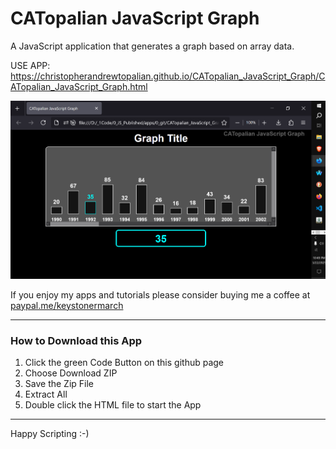 # CATopalian JavaScript Graph
A JavaScript application that generates a graph based on array data.  

USE APP: https://christopherandrewtopalian.github.io/CATopalian_JavaScript_Graph/CATopalian_JavaScript_Graph.html

![screenshot_001](src/media/textures/screenshots/001.PNG)  

If you enjoy my apps and tutorials please consider buying me a coffee at [paypal.me/keystonermarch](https://www.paypal.com/paypalme/keystonermarch)  

---

### How to Download this App
1. Click the green Code Button on this github page
2. Choose Download ZIP
3. Save the Zip File
4. Extract All
5. Double click the HTML file to start the App

---

Happy Scripting :-)

